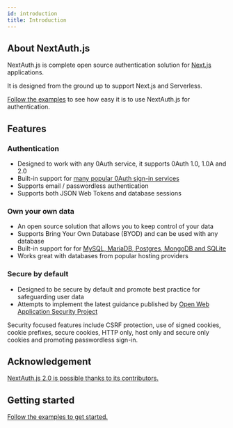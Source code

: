 ```yaml
---
id: introduction
title: Introduction
---
```


## About NextAuth.js

NextAuth.js is complete open source authentication solution for [Next.js](http://nextjs.org/) applications.

It is designed from the ground up to support Next.js and Serverless.

[Follow the examples](/getting-started/example) to see how easy it is to use NextAuth.js for authentication.

## Features

### Authentication

* Designed to work with any 0Auth service, it supports 0Auth 1.0, 1.0A and 2.0
* Built-in support for [many popular 0Auth sign-in services](/options/providers)
* Supports email / passwordless authentication
* Supports both JSON Web Tokens and database sessions

### Own your own data

* An open source solution that allows you to keep control of your data
* Supports Bring Your Own Database (BYOD) and can be used with any database
* Built-in support for for [MySQL, MariaDB, Postgres, MongoDB and SQLite](/options/database)
* Works great with databases from popular hosting providers

### Secure by default

* Designed to be secure by default and promote best practice for safeguarding user data
* Attempts to implement the latest guidance published by [Open Web Application Security Project](https://owasp.org/)

Security focused features include CSRF protection, use of signed cookies, cookie prefixes, secure cookies, HTTP only, host only and secure only cookies and promoting passwordless sign-in.

## Acknowledgement

[NextAuth.js 2.0 is possible thanks to its contributors.](/contributors)

## Getting started

[Follow the examples to get started.](/getting-started/example)
